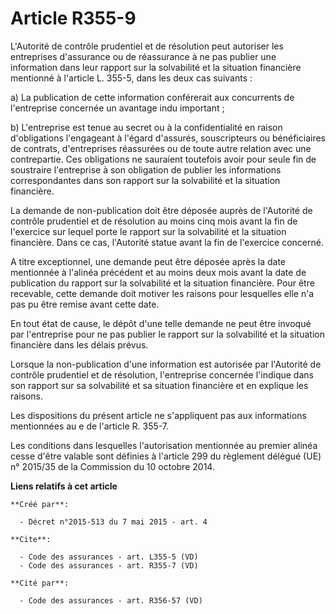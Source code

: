 # Article R355-9

L'Autorité de contrôle prudentiel et de résolution peut autoriser les entreprises d'assurance ou de réassurance à ne pas
publier une information dans leur rapport sur la solvabilité et la situation financière mentionné à l'article L. 355-5, dans
les deux cas suivants : 

a) La publication de cette information conférerait aux concurrents de l'entreprise concernée un avantage indu important ; 

b) L'entreprise est tenue au secret ou à la confidentialité en raison d'obligations l'engageant à l'égard d'assurés,
souscripteurs ou bénéficiaires de contrats, d'entreprises réassurées ou de toute autre relation avec une contrepartie. Ces
obligations ne sauraient toutefois avoir pour seule fin de soustraire l'entreprise à son obligation de publier les
informations correspondantes dans son rapport sur la solvabilité et la situation financière. 

La demande de non-publication doit être déposée auprès de l'Autorité de contrôle prudentiel et de résolution au moins cinq
mois avant la fin de l'exercice sur lequel porte le rapport sur la solvabilité et la situation financière. Dans ce cas,
l'Autorité statue avant la fin de l'exercice concerné. 

A titre exceptionnel, une demande peut être déposée après la date mentionnée à l'alinéa précédent et au moins deux mois avant
la date de publication du rapport sur la solvabilité et la situation financière. Pour être recevable, cette demande doit
motiver les raisons pour lesquelles elle n'a pas pu être remise avant cette date. 

En tout état de cause, le dépôt d'une telle demande ne peut être invoqué par l'entreprise pour ne pas publier le rapport sur
la solvabilité et la situation financière dans les délais prévus. 

Lorsque la non-publication d'une information est autorisée par l'Autorité de contrôle prudentiel et de résolution,
l'entreprise concernée l'indique dans son rapport sur sa solvabilité et sa situation financière et en explique les raisons. 

Les dispositions du présent article ne s'appliquent pas aux informations mentionnées au e de l'article R. 355-7. 

Les conditions dans lesquelles l'autorisation mentionnée au premier alinéa cesse d'être valable sont définies à l'article 299
du règlement délégué (UE) n° 2015/35 de la Commission du 10 octobre 2014.

**Liens relatifs à cet article**

	**Créé par**:

	  - Décret n°2015-513 du 7 mai 2015 - art. 4

	**Cite**:

	  - Code des assurances - art. L355-5 (VD)
	  - Code des assurances - art. R355-7 (VD)

	**Cité par**:

	  - Code des assurances - art. R356-57 (VD)
